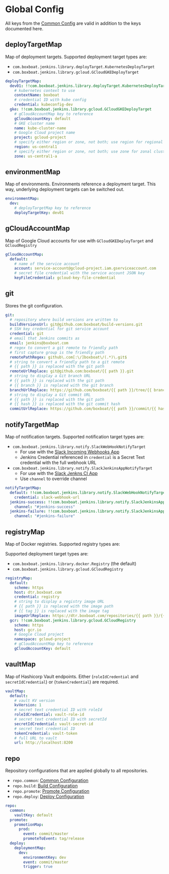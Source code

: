 # Global Config

All keys from the [Common Config](common.md) are valid in addition to the keys documented here.

## deployTargetMap

Map of deployment targets.  Supported deployment target types are:

- `com.boxboat.jenkins.library.deployTarget.KubernetesDeployTarget`
- `com.boxboat.jenkins.library.gcloud.GCloudGKEDeployTarget`

```yaml
deployTargetMap:
  dev01: !!com.boxboat.jenkins.library.deployTarget.KubernetesDeployTarget
    # kubernetes context to use
    contextName: boxboat
    # credential ID with kube config
    credential: kubeconfig-dev
  gke: !!com.boxboat.jenkins.library.gcloud.GCloudGKEDeployTarget
    # gCloudAccountMap key to reference
    gCloudAccountKey: default
    # GKE cluster name
    name: kube-cluster-name
    # Google Cloud project name
    project: gcloud-project
    # specify either region or zone, not both; use region for regional clusters
    region: us-central1
    # specify either region or zone, not both; use zone for zonal clusters
    zone: us-central1-a
```

## environmentMap

Map of environments.  Environments reference a deployment target.  This way, underlying deployment targets can be switched out.

```yaml
environmentMap:
  dev:
    # deployTargetMap key to reference
    deployTargetKey: dev01
```

## gCloudAccountMap

Map of Google Cloud accounts for use with `GCloudGKEDeployTarget` and `GCloudRegistry`

```yaml
gCloudAccountMap:
  default:
    # name of the service account
    account: service-account@gcloud-project.iam.gserviceaccount.com
    # secret file credential with the service account JSON key
    keyFileCredential: gcloud-key-file-credential
```

## git

Stores the git configuration.

```yaml
git:
  # repository where build versions are written to
  buildVersionsUrl: git@github.com:boxboat/build-versions.git
  # SSH key credential for git service account
  credential: git
  # email that Jenkins commits as
  email: jenkins@boxboat.com
  # regex to convert a git remote to friendly path
  # first capture group is the friendly path
  remotePathRegex: github\.com[:\/]boxboat\/(.*)\.git$
  # string to convert a friendly path to a git remote
  # {{ path }} is replaced with the git path
  remoteUrlReplace: git@github.com:boxboat/{{ path }}.git
  # string to display a Git branch URL
  # {{ path }} is replaced with the git path
  # {{ branch }} is replaced with the git branch
  branchUrlReplace: https://github.com/boxboat/{{ path }}/tree/{{ branch }}
  # string to display a Git commit URL
  # {{ path }} is replaced with the git path
  # {{ hash }} is replaced with the git commit hash
  commitUrlReplace: https://github.com/boxboat/{{ path }}/commit/{{ hash }}
```

## notifyTargetMap

Map of notification targets.  Supported notification target types are:

- `com.boxboat.jenkins.library.notify.SlackWebHookNotifyTarget`
  - For use with the [Slack Incoming Webhooks App](https://boxboat.slack.com/apps/A0F7XDUAZ-incoming-webhooks?next_id=0)
  - Jenkins Credential referenced in `credential` is a Secret Text credential with the full webhook URL
- `com.boxboat.jenkins.library.notify.SlackJenkinsAppNotifyTarget`
  - For use with the [Slack Jenkns CI App](https://boxboat.slack.com/apps/A0F7VRFKN-jenkins-ci?next_id=0)
  - Use `channel` to override channel
```yaml
notifyTargetMap:
  default: !!com.boxboat.jenkins.library.notify.SlackWebHookNotifyTarget
    credential: slack-webhook-url
  jenkins-success: !!com.boxboat.jenkins.library.notify.SlackJenkinsAppNotifyTarget
    channel: "#jenkins-success"
  jenkins-failure: !!com.boxboat.jenkins.library.notify.SlackJenkinsAppNotifyTarget
    channel: "#jenkins-failure"
```

## registryMap

Map of Docker registries.  Supported registry types are:

Supported deployment target types are:

- `com.boxboat.jenkins.library.docker.Registry` (the default)
- `com.boxboat.jenkins.library.gcloud.GCloudRegistry`

```yaml
registryMap:
  default:
    scheme: https
    host: dtr.boxboat.com
    credential: registry
    # string to display a registry image URL
    # {{ path }} is replaced with the image path
    # {{ tag }} is replaced with the image tag
    imageUrlReplace: https://dtr.boxboat.com/repositories/{{ path }}/{{ tag }}/linux/amd64/layers
  gcr: !!com.boxboat.jenkins.library.gcloud.GCloudRegistry
    scheme: https
    host: gcr.io
    # Google Cloud project
    namespace: gcloud-project
    # gCloudAccountMap key to reference
    gCloudAccountKey: default
```

## vaultMap

Map of Hashicorp Vault endpoints.  Either (`roleIdCredential` and `secretIdCredential`) or (`tokenCredential`) are required.

```yaml
vaultMap:
  default:
    # vault KV version
    kvVersion: 1
    # secret text credential ID with roleId
    roleIdCredential: vault-role-id
    # secret text credential ID with secretId
    secretIdCredential: vault-secret-id
    # secret text credential ID 
    tokenCredential: vault-token
    # full URL to vault
    url: http://localhost:8200
```

## repo

Repository configurations that are applied globally to all repositories.

- `repo.common`: [Common Configuration](common.md)
- `repo.build`: [Build Configuration](build.md)
- `repo.promote`: [Promote Configuration](promote.md)
- `repo.deploy`: [Deploy Configuration](deploy.md)

```yaml
repo:
  common:
    vaultKey: default
  promote:
    promotionMap:
      prod:
        event: commit/master
        promoteToEvent: tag/release
  deploy:
    deploymentMap:
      dev:
        environmentKey: dev
        event: commit/master
        trigger: true
```
